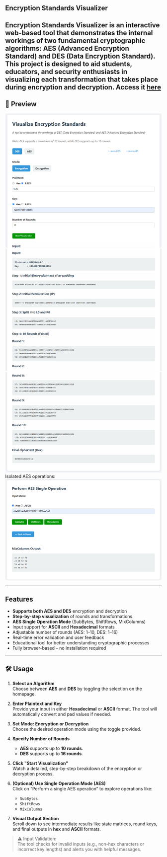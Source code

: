 ## Encryption Standards Visualizer

**Encryption Standards Visualizer** is an interactive web-based tool that demonstrates the internal workings of two fundamental cryptographic algorithms: **AES (Advanced Encryption Standard)** and **DES (Data Encryption Standard)**. This project is designed to aid students, educators, and security enthusiasts in visualizing each transformation that takes place during encryption and decryption.
Access it [here](https://pranaysinganalli.github.io/cryptographic-encryption-standards-visualizer/)
---

## 📸 Preview

![Visualization Preview](Previews/img-2.png)
![Visualization Preview](Previews/img-3.png)
![Visualization Preview](Previews/img-4.png)
Isolated AES operations:
![Visualization Preview](Previews/img-5.png)

---

##  Features

-  **Supports both AES and DES** encryption and decryption  
-  **Step-by-step visualization** of rounds and transformations  
-  **AES Single Operation Mode** (SubBytes, ShiftRows, MixColumns)  
-  Input support for **ASCII** and **Hexadecimal** formats  
-  Adjustable number of rounds (AES: 1–10, DES: 1–16)  
-  Real-time error validation and user feedback  
-  Educational tool for better understanding cryptographic processes  
-  Fully browser-based – no installation required  

---

## 🛠️ Usage

1. **Select an Algorithm**  
   Choose between **AES** and **DES** by toggling the selection on the homepage.

2. **Enter Plaintext and Key**  
   Provide your input in either **Hexadecimal** or **ASCII** format. The tool will automatically convert and pad values if needed.

3. **Set Mode: Encryption or Decryption**  
   Choose the desired operation mode using the toggle provided.

4. **Specify Number of Rounds**  
   - **AES** supports up to **10 rounds**.  
   - **DES** supports up to **16 rounds**.

5. **Click "Start Visualization"**  
   Watch a detailed, step-by-step breakdown of the encryption or decryption process.

6. **(Optional) Use Single Operation Mode (AES)**  
   Click on “Perform a single AES operation” to explore operations like:
   - `SubBytes`
   - `ShiftRows`
   - `MixColumns`

7. **Visual Output Section**  
   Scroll down to see intermediate results like state matrices, round keys, and final outputs in **hex** and **ASCII** formats.

> ⚠️ Input Validation:  
> The tool checks for invalid inputs (e.g., non-hex characters or incorrect key lengths) and alerts you with helpful messages.

